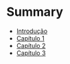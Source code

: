 # Summary

* [Introdução](README.md)
* [Capítulo 1](chapter1.md)
* [Capítulo 2](capitulo_2.md)
* [Capítulo 3](capitulo_3.md)

